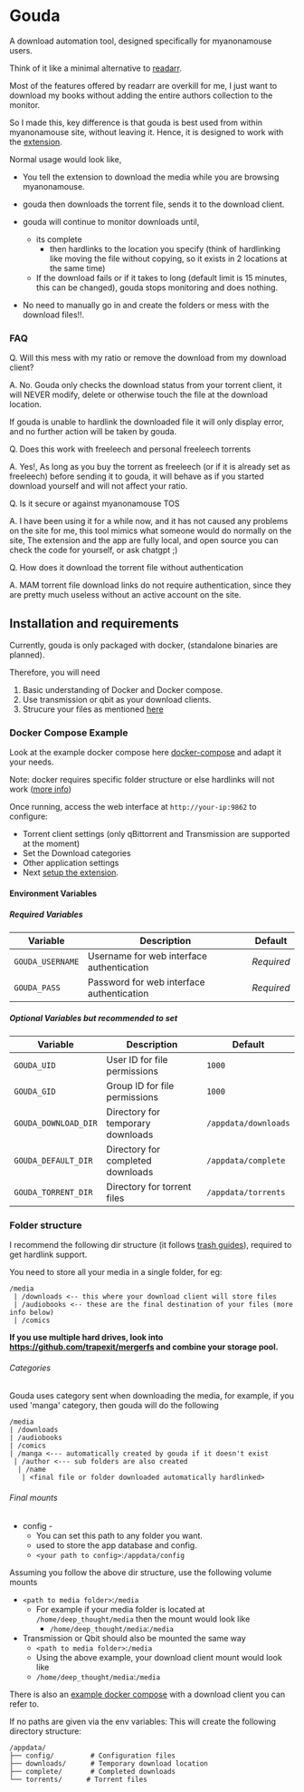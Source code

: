 # Gouda

A download automation tool, designed specifically for myanonamouse users.

Think of it like a minimal alternative to [readarr](https://github.com/Readarr/Readarr).

Most of the features offered by readarr are overkill for me, I just want to download my books without adding the entire authors collection to the monitor.

So I made this, key difference is that gouda is best used from within myanonamouse site, without leaving it. Hence, it is designed to work with the [extension](https://github.com/ra341/parmesan).

Normal usage would look like, 

* You tell the extension to download the media while you are browsing myanonamouse. 

* gouda then downloads the torrent file, sends it to the download client.

* gouda will continue to monitor downloads until,
  * its complete 
    *  then hardlinks to the location you specify (think of hardlinking like moving the file without copying, so it exists in 2 locations at the same time)
  * If the download fails or if it takes to long (default limit is 15 minutes, this can be changed), gouda stops monitoring and does nothing.

* No need to manually go in and create the folders or mess with the download files!!.

### FAQ

Q. Will this mess with my ratio or remove the download from my download client?

A. No. Gouda only checks the download status from your torrent client, it will NEVER modify, 
delete or otherwise touch the file at the download location.

If gouda is unable to hardlink the downloaded file it will only display error, and no further action will be taken by gouda.

Q. Does this work with freeleech and personal freeleech torrents

A. Yes!, As long as you buy the torrent as freeleech (or if it is already set as freeleech) before sending it to gouda, 
it will behave as if you started download yourself and will not affect your ratio.

Q. Is it secure or against myanonamouse TOS

A. I have been using it for a while now, and it has not caused any problems on the site for me, this tool mimics what someone would do normally on the site,
The extension and the app are fully local, and open source you can check the code for yourself, or ask chatgpt ;)

Q. How does it download the torrent file without authentication

A. MAM torrent file download links do not require authentication, since they are pretty much useless without an active account on the site.

## Installation and requirements

Currently, gouda is only packaged with docker, (standalone binaries are planned).

Therefore, you will need 

1. Basic understanding of Docker and Docker compose.
2. Use transmission or qbit as your download clients.
3. Strucure your files as mentioned [here](#volume-mounts)

### Docker Compose Example

Look at the example docker compose here [docker-compose](prod-docker-compose.yml) and adapt it your needs.

Note: docker requires specific folder structure or else hardlinks will not work ([more info](#volume-mounts))

Once running, access the web interface at `http://your-ip:9862` to configure:
- Torrent client settings (only qBittorrent and Transmission are supported at the moment)
- Set the Download categories
- Other application settings
- Next [setup the extension](https://github.com/ra341/parmesan).

#### Environment Variables

##### Required Variables
| Variable | Description | Default |
|----------|-------------|---------|
| `GOUDA_USERNAME` | Username for web interface authentication | *Required* |
| `GOUDA_PASS` | Password for web interface authentication | *Required* |

##### Optional Variables but recommended to set 
| Variable | Description | Default |
|----------|-------------|---------|
| `GOUDA_UID` | User ID for file permissions | `1000` |
| `GOUDA_GID` | Group ID for file permissions | `1000` |
| `GOUDA_DOWNLOAD_DIR` | Directory for temporary downloads | `/appdata/downloads` |
| `GOUDA_DEFAULT_DIR` | Directory for completed downloads | `/appdata/complete` |
| `GOUDA_TORRENT_DIR` | Directory for torrent files | `/appdata/torrents` |

### Folder structure

I recommend the following dir structure (it follows [trash guides](https://trash-guides.info/File-and-Folder-Structure/)), required to get hardlink support.

You need to store all your media in a single folder, for eg:
```
/media
 | /downloads <-- this where your download client will store files
 | /audiobooks <-- these are the final destination of your files (more info below)
 | /comics
```

****If you use multiple hard drives, look into https://github.com/trapexit/mergerfs and combine your storage pool.****

###### Categories

Gouda uses category sent when downloading the media, for example, if you used 'manga' category, 
then gouda will do the following 
```
/media
| /downloads
| /audiobooks
| /comics
| /manga <--- automatically created by gouda if it doesn't exist
 | /author <--- sub folders are also created 
  | /name
   | <final file or folder downloaded automatically hardlinked>
```

###### Final mounts

* config -
  * You can set this path to any folder you want. 
  * used to store the app database and config.
  * `<your path to config>`:`/appdata/config`

Assuming you follow the above dir structure, use the following volume mounts
  * `<path to media folder>`:`/media`
    * For example if your media folder is located at `/home/deep_thought/media` then the mount would look like
      * `/home/deep_thought/media`:`/media`
  * Transmission or Qbit should also be mounted the same way
    * `<path to media folder>`:`/media`
    * Using the above example, your download client mount would look like 
    * `/home/deep_thought/media`:`/media`

There is also an [example docker compose](./prod-docker-compose.yml) with a download client you can refer to.

If no paths are given via the env variables:
This will create the following directory structure:
```
/appdata/
├── config/         # Configuration files
├── downloads/      # Temporary download location
├── complete/       # Completed downloads
└── torrents/      # Torrent files
```

